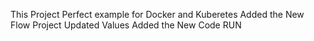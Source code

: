 This Project Perfect example for Docker and Kuberetes
Added the New Flow Project
Updated Values
Added the New Code 
RUN
